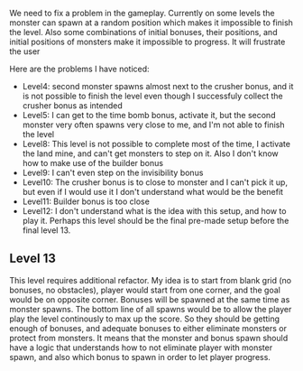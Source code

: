 We need to fix a problem in the gameplay. Currently on some levels the monster can spawn at a random position which makes it impossible to finish the level. Also some combinations of initial bonuses, their positions, and initial positions of monsters make it impossible to progress. It will frustrate the user

Here are the problems I have noticed:

- Level4: second monster spawns almost next to the crusher bonus, and it is not possible to finish the level even though I successfuly collect the crusher bonus as intended
- Level5: I can get to the time bomb bonus, activate it, but the second monster very often spawns very close to me, and I'm not able to finish the level
- Level8: This level is not possible to complete most of the time, I activate the land mine, and can't get monsters to step on it. Also I don't know how to make use of the builder bonus
- Level9: I can't even step on the invisibility bonus
- Level10: The crusher bonus is to close to monster and I can't pick it up, but even if I would use it I don't understand what would be the benefit
- Level11: Builder bonus is too close
- Level12: I don't understand what is the idea with this setup, and how to play it. Perhaps this level should be the final pre-made setup before the final level 13.

## Level 13

This level requires additional refactor. My idea is to start from blank grid (no bonuses, no obstacles), player would start from one corner, and the goal would be on opposite corner. Bonuses will be spawned at the same time as monster spawns. The bottom line of all spawns would be to allow the player play the level continously to max up the score. So they should be getting enough of bonuses, and adequate bonuses to either eliminate monsters or protect from monsters. It means that the monster and bonus spawn should have a logic that understands how to not eliminate player with monster spawn, and also which bonus to spawn in order to let player progress.
